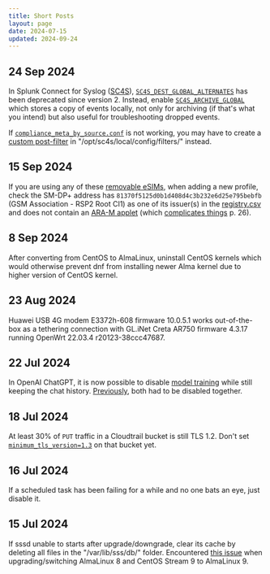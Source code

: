 ```yaml
---
title: Short Posts
layout: page
date: 2024-07-15
updated: 2024-09-24
---
```


## 24 Sep 2024

In Splunk Connect for Syslog ([SC4S](https://splunk.github.io/splunk-connect-for-syslog/main/)), [`SC4S_DEST_GLOBAL_ALTERNATES`](https://splunk.github.io/splunk-connect-for-syslog/1.110.1/configuration/#configuration-of-alternate-destinations) has been deprecated since version 2. Instead, enable [`SC4S_ARCHIVE_GLOBAL`](https://splunk.github.io/splunk-connect-for-syslog/3.30.1/configuration/#archive-file-configuration) which stores a copy of events locally, not only for archiving (if that's what you intend) but also useful for troubleshooting dropped events.

If [`compliance_meta_by_source.conf`](https://splunk.github.io/splunk-connect-for-syslog/3.30.1/configuration/#override-index-or-metadata-based-on-host-ip-or-subnet-compliance-overrides) is not working, you may have to create a [custom post-filter](https://splunk.github.io/splunk-connect-for-syslog/3.30.1/create-parser/#create-a-parser_1) in "/opt/sc4s/local/config/filters/" instead.

## 15 Sep 2024

If you are using any of these [removable eSIMs](https://euicc-manual.osmocom.org/docs/lpa/known-card/#product), when adding a new profile, check the SM-DP+ address has `81370f5125d0b1d408d4c3b232e6d25e795bebfb` (GSM Association - RSP2 Root CI1) as one of its issuer(s) in the [registry.csv](https://github.com/CursedHardware/gsma-rsp-certificates/blob/main/registry.csv) and does not contain an [ARA-M applet](https://osmocom.org/projects/sim-card-related/wiki/ESIM_profile_database) (which [complicates things](https://sysmocom.de/manuals/sysmoeuicc-manual.pdf) p. 26).

## 8 Sep 2024

After converting from CentOS to AlmaLinux, uninstall CentOS kernels which would otherwise prevent dnf from installing newer Alma kernel due to higher version of CentOS kernel.

## 23 Aug 2024

Huawei USB 4G modem E3372h-608 firmware 10.0.5.1 works out-of-the-box as a tethering connection with GL.iNet Creta AR750 firmware 4.3.17 running OpenWrt 22.03.4 r20123-38ccc47687.

## 22 Jul 2024

In OpenAI ChatGPT, it is now possible to disable [model training](https://help.openai.com/en/articles/7730893-data-controls-faq) while still keeping the chat history. [Previously](https://openai.com/index/new-ways-to-manage-your-data-in-chatgpt/), both had to be disabled together.

## 18 Jul 2024

At least 30% of `PUT` traffic in a Cloudtrail bucket is still TLS 1.2. Don't set [`minimum_tls_version=1.3`](https://docs.aws.amazon.com/cdk/api/v2/python/aws_cdk.aws_s3/Bucket.html) on that bucket yet.

## 16 Jul 2024

If a scheduled task has been failing for a while and no one bats an eye, just disable it.

## 15 Jul 2024

If sssd unable to starts after upgrade/downgrade, clear its cache by deleting all files in the "/var/lib/sss/db/" folder. Encountered [this issue](https://bugzilla.redhat.com/show_bug.cgi?id=1576597) when upgrading/switching AlmaLinux 8 and CentOS Stream 9 to AlmaLinux 9.
